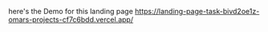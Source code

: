 here's the Demo for this landing page
https://landing-page-task-bivd2oe1z-omars-projects-cf7c6bdd.vercel.app/
